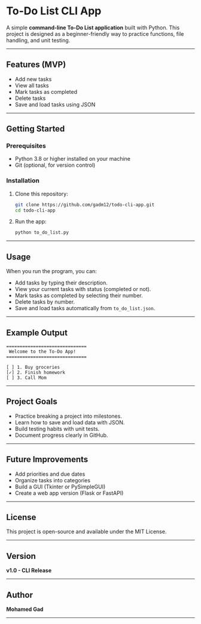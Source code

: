 # To-Do List CLI App

A simple **command-line To-Do List application** built with Python.
This project is designed as a beginner-friendly way to practice functions, file handling, and unit testing.

---

## Features (MVP)

* Add new tasks
* View all tasks
* Mark tasks as completed
* Delete tasks
* Save and load tasks using JSON

---

## Getting Started

### Prerequisites

* Python 3.8 or higher installed on your machine
* Git (optional, for version control)

### Installation

1. Clone this repository:

   ```bash
   git clone https://github.com/gadm12/todo-cli-app.git
   cd todo-cli-app
   ```
2. Run the app:

   ```bash
   python to_do_list.py
   ```

---

## Usage

When you run the program, you can:

* Add tasks by typing their description.
* View your current tasks with status (completed or not).
* Mark tasks as completed by selecting their number.
* Delete tasks by number.
* Save and load tasks automatically from `to_do_list.json`.

---

## Example Output

```
==============================
 Welcome to the To-Do App!
==============================

[ ] 1. Buy groceries
[✓] 2. Finish homework
[ ] 3. Call Mom

```

---

## Project Goals

* Practice breaking a project into milestones.
* Learn how to save and load data with JSON.
* Build testing habits with unit tests.
* Document progress clearly in GitHub.

---

## Future Improvements

* Add priorities and due dates
* Organize tasks into categories
* Build a GUI (Tkinter or PySimpleGUI)
* Create a web app version (Flask or FastAPI)

---

## License

This project is open-source and available under the MIT License.

---

## Version 

**v1.0 - CLI Release**

---

## Author

**Mohamed Gad**

---

